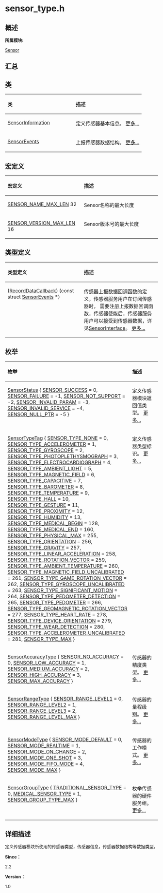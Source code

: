 # sensor\_type.h<a name="ZH-CN_TOPIC_0000001290721040"></a>

## **概述**<a name="section656842705083931"></a>

**所属模块:**

[Sensor](_sensor.md)

## **汇总**<a name="section591134303083931"></a>

## 类<a name="nested-classes"></a>

<a name="table1484434522083931"></a>
<table><thead align="left"><tr id="row827735701083931"><th class="cellrowborder" valign="top" width="50%" id="mcps1.1.3.1.1"><p id="p1386578626083931"><a name="p1386578626083931"></a><a name="p1386578626083931"></a>类</p>
</th>
<th class="cellrowborder" valign="top" width="50%" id="mcps1.1.3.1.2"><p id="p745158041083931"><a name="p745158041083931"></a><a name="p745158041083931"></a>描述</p>
</th>
</tr>
</thead>
<tbody><tr id="row1129397648083931"><td class="cellrowborder" valign="top" width="50%" headers="mcps1.1.3.1.1 "><p id="p346059097083931"><a name="p346059097083931"></a><a name="p346059097083931"></a><a href="_sensor_information.md">SensorInformation</a></p>
</td>
<td class="cellrowborder" valign="top" width="50%" headers="mcps1.1.3.1.2 "><p id="p1195568018083931"><a name="p1195568018083931"></a><a name="p1195568018083931"></a>定义传感器基本信息。 <a href="_sensor_information.md">更多...</a></p>
</td>
</tr>
<tr id="row113106668083931"><td class="cellrowborder" valign="top" width="50%" headers="mcps1.1.3.1.1 "><p id="p423243337083931"><a name="p423243337083931"></a><a name="p423243337083931"></a><a href="_sensor_events.md">SensorEvents</a></p>
</td>
<td class="cellrowborder" valign="top" width="50%" headers="mcps1.1.3.1.2 "><p id="p644027320083931"><a name="p644027320083931"></a><a name="p644027320083931"></a>上报传感器数据结构。 <a href="_sensor_events.md">更多...</a></p>
</td>
</tr>
</tbody>
</table>

## 宏定义<a name="define-members"></a>

<a name="table450872802083931"></a>
<table><thead align="left"><tr id="row1431280741083931"><th class="cellrowborder" valign="top" width="50%" id="mcps1.1.3.1.1"><p id="p1213567397083931"><a name="p1213567397083931"></a><a name="p1213567397083931"></a>宏定义</p>
</th>
<th class="cellrowborder" valign="top" width="50%" id="mcps1.1.3.1.2"><p id="p906840848083931"><a name="p906840848083931"></a><a name="p906840848083931"></a>描述</p>
</th>
</tr>
</thead>
<tbody><tr id="row1399386811083931"><td class="cellrowborder" valign="top" width="50%" headers="mcps1.1.3.1.1 "><p id="p1424880744083931"><a name="p1424880744083931"></a><a name="p1424880744083931"></a><a href="_sensor.md#ga4d85ccd1dc1681bcfc7a779b6c76f3b8">SENSOR_NAME_MAX_LEN</a>   32</p>
</td>
<td class="cellrowborder" valign="top" width="50%" headers="mcps1.1.3.1.2 "><p id="p4881224113516"><a name="p4881224113516"></a><a name="p4881224113516"></a>Sensor名称的最大长度</p>
</td>
</tr>
<tr id="row1637678587083931"><td class="cellrowborder" valign="top" width="50%" headers="mcps1.1.3.1.1 "><p id="p1269002219083931"><a name="p1269002219083931"></a><a name="p1269002219083931"></a><a href="_sensor.md#section452718671414">SENSOR_VERSION_MAX_LEN</a>   16</p>
</td>
<td class="cellrowborder" valign="top" width="50%" headers="mcps1.1.3.1.2 "><p id="p0180194016355"><a name="p0180194016355"></a><a name="p0180194016355"></a>Sensor版本号的最大长度</p>
</td>
</tr>
</tbody>
</table>

## 类型定义<a name="typedef-members"></a>

<a name="table1879276338083931"></a>
<table><thead align="left"><tr id="row1028280272083931"><th class="cellrowborder" valign="top" width="50%" id="mcps1.1.3.1.1"><p id="p1390176782083931"><a name="p1390176782083931"></a><a name="p1390176782083931"></a>类型定义</p>
</th>
<th class="cellrowborder" valign="top" width="50%" id="mcps1.1.3.1.2"><p id="p672209887083931"><a name="p672209887083931"></a><a name="p672209887083931"></a>描述</p>
</th>
</tr>
</thead>
<tbody><tr id="row692681014083931"><td class="cellrowborder" valign="top" width="50%" headers="mcps1.1.3.1.1 "><p id="p1957784334083931"><a name="p1957784334083931"></a><a name="p1957784334083931"></a>(<a href="_sensor.md#ga2e0b32ff63dbdaf778e4d7dd4d6bb932">RecordDataCallback</a>) (const struct <a href="_sensor_events.md">SensorEvents</a> *)</p>
</td>
<td class="cellrowborder" valign="top" width="50%" headers="mcps1.1.3.1.2 "><p id="p495877214083931"><a name="p495877214083931"></a><a name="p495877214083931"></a>传感器上报数据回调函数的定义，传感器服务用户在订阅传感器时， 需要注册上报数据回调函数，传感器使能后，传感器服务用户可以接受到传感器数据，详见<a href="_sensor_interface.md">SensorInterface</a>。 <a href="_sensor.md#ga2e0b32ff63dbdaf778e4d7dd4d6bb932">更多...</a></p>
</td>
</tr>
</tbody>
</table>

## 枚举<a name="enum-members"></a>

<a name="table494679114083931"></a>
<table><thead align="left"><tr id="row1976258685083931"><th class="cellrowborder" valign="top" width="50%" id="mcps1.1.3.1.1"><p id="p2118132322083931"><a name="p2118132322083931"></a><a name="p2118132322083931"></a>枚举</p>
</th>
<th class="cellrowborder" valign="top" width="50%" id="mcps1.1.3.1.2"><p id="p83089850083931"><a name="p83089850083931"></a><a name="p83089850083931"></a>描述</p>
</th>
</tr>
</thead>
<tbody><tr id="row1809062260083931"><td class="cellrowborder" valign="top" width="50%" headers="mcps1.1.3.1.1 "><p id="p2011871743083931"><a name="p2011871743083931"></a><a name="p2011871743083931"></a><a href="_sensor.md#gaa348cf223e558076864814ee88920cec">SensorStatus</a> {   <a href="_sensor.md#ggaa348cf223e558076864814ee88920ceca6fe3474c6df06ef2bd1d3fb84fc57827">SENSOR_SUCCESS</a> = 0, <a href="_sensor.md#ggaa348cf223e558076864814ee88920cecafc02a48cdab506c10ef1c5c66600ae71">SENSOR_FAILURE</a> = -1, <a href="_sensor.md#ggaa348cf223e558076864814ee88920cecacbf62f7bd2738d9be4b81e603c4f3bd5">SENSOR_NOT_SUPPORT</a> = -2, <a href="_sensor.md#ggaa348cf223e558076864814ee88920ceca0728f44385b2cb32a5c01e1370e6f2d7">SENSOR_INVALID_PARAM</a> = -3,   <a href="_sensor.md#ggaa348cf223e558076864814ee88920cecaeb19761a981ab03ce5144ed0b4c7a48c">SENSOR_INVALID_SERVICE</a> = -4, <a href="_sensor.md#p431372085818">SENSOR_NULL_PTR</a> = -5 }</p>
</td>
<td class="cellrowborder" valign="top" width="50%" headers="mcps1.1.3.1.2 "><p id="p794037736083931"><a name="p794037736083931"></a><a name="p794037736083931"></a>定义传感器模块返回值类型。 <a href="_sensor.md#gaa348cf223e558076864814ee88920cec">更多...</a></p>
</td>
</tr>
<tr id="row860621016083931"><td class="cellrowborder" valign="top" width="50%" headers="mcps1.1.3.1.1 "><p id="p394900368083931"><a name="p394900368083931"></a><a name="p394900368083931"></a><a href="_sensor.md#gaea6a2a57db175118e08189b73f8f3da5">SensorTypeTag</a> {   <a href="_sensor.md#ggaea6a2a57db175118e08189b73f8f3da5a3f8e3e31e6a356192f150019309925ee">SENSOR_TYPE_NONE</a> = 0, <a href="_sensor.md#ggaea6a2a57db175118e08189b73f8f3da5abd9779b04292b5e8054485b10fccb99c">SENSOR_TYPE_ACCELEROMETER</a> = 1, <a href="_sensor.md#ggaea6a2a57db175118e08189b73f8f3da5adc01250dcba5642d294f74ba4d115c28">SENSOR_TYPE_GYROSCOPE</a> = 2, <a href="_sensor.md#ggaea6a2a57db175118e08189b73f8f3da5a93f36cca60373938f2410162b16b531e">SENSOR_TYPE_PHOTOPLETHYSMOGRAPH</a> = 3,   <a href="_sensor.md#ggaea6a2a57db175118e08189b73f8f3da5a2d8e52264648743ae154b99eef141607">SENSOR_TYPE_ELECTROCARDIOGRAPH</a> = 4, <a href="_sensor.md#ggaea6a2a57db175118e08189b73f8f3da5a717a301be1664d4cd1ea543ca0653325">SENSOR_TYPE_AMBIENT_LIGHT</a> = 5, <a href="_sensor.md#ggaea6a2a57db175118e08189b73f8f3da5a74438e3f4f1f8cb1e97ccebbd1096fe8">SENSOR_TYPE_MAGNETIC_FIELD</a> = 6, <a href="_sensor.md#ggaea6a2a57db175118e08189b73f8f3da5a3ed11be057d851a8ee1db6d946b0e69b">SENSOR_TYPE_CAPACITIVE</a> = 7,   <a href="_sensor.md#ggaea6a2a57db175118e08189b73f8f3da5ab9ec86561c555fe323e6a45508e20ca8">SENSOR_TYPE_BAROMETER</a> = 8, <a href="_sensor.md#ggaea6a2a57db175118e08189b73f8f3da5a1931d9687ccbd0aac063417fc0d7b4f6">SENSOR_TYPE_TEMPERATURE</a> = 9, <a href="_sensor.md#ggaea6a2a57db175118e08189b73f8f3da5a7a343ec270d2bd5b96b4748fb4300665">SENSOR_TYPE_HALL</a> = 10, <a href="_sensor.md#ggaea6a2a57db175118e08189b73f8f3da5a875d96bbe6c91eb906e47bbda4250dfe">SENSOR_TYPE_GESTURE</a> = 11,   <a href="_sensor.md#ggaea6a2a57db175118e08189b73f8f3da5a47912cab9ef79bbe4eb20538a88ce59c">SENSOR_TYPE_PROXIMITY</a> = 12, <a href="_sensor.md#ggaea6a2a57db175118e08189b73f8f3da5a09fbc658c0f86f34e08513ef355870f5">SENSOR_TYPE_HUMIDITY</a> = 13, <a href="_sensor.md#ggaea6a2a57db175118e08189b73f8f3da5a5e792e48a4eb7b53561af8e511dba943">SENSOR_TYPE_MEDICAL_BEGIN</a> = 128, <a href="_sensor.md#ggaea6a2a57db175118e08189b73f8f3da5ad53330afd8a904e115774ffc04f2e89e">SENSOR_TYPE_MEDICAL_END</a> = 160,   <a href="_sensor.md#ggaea6a2a57db175118e08189b73f8f3da5a618cf39cdc6bac1ffe31ba2ad488ca53">SENSOR_TYPE_PHYSICAL_MAX</a> = 255, <a href="_sensor.md#ggaea6a2a57db175118e08189b73f8f3da5af2ccaca19bdabe513c45c058003ed596">SENSOR_TYPE_ORIENTATION</a> = 256, <a href="_sensor.md#ggaea6a2a57db175118e08189b73f8f3da5ac7d364262029cc21bc865577d5288a1e">SENSOR_TYPE_GRAVITY</a> = 257, <a href="_sensor.md#ggaea6a2a57db175118e08189b73f8f3da5a914a1f090dcc61586318fd4eb4cb1384">SENSOR_TYPE_LINEAR_ACCELERATION</a> = 258,   <a href="_sensor.md#ggaea6a2a57db175118e08189b73f8f3da5ac407aca03c7ce72ea55e52f40477561b">SENSOR_TYPE_ROTATION_VECTOR</a> = 259, <a href="_sensor.md#ggaea6a2a57db175118e08189b73f8f3da5a7d9456395f361833de2ee3ef12a1af2a">SENSOR_TYPE_AMBIENT_TEMPERATURE</a> = 260, <a href="_sensor.md#ggaea6a2a57db175118e08189b73f8f3da5a492db205ab694c3954f4b46fa6a999af">SENSOR_TYPE_MAGNETIC_FIELD_UNCALIBRATED</a> = 261, <a href="_sensor.md#ggaea6a2a57db175118e08189b73f8f3da5af8302206e90774d69fb272ee50e6607b">SENSOR_TYPE_GAME_ROTATION_VECTOR</a> = 262,   <a href="_sensor.md#ggaea6a2a57db175118e08189b73f8f3da5ad123a39ee0525c760755a4b40e5dc638">SENSOR_TYPE_GYROSCOPE_UNCALIBRATED</a> = 263, <a href="_sensor.md#ggaea6a2a57db175118e08189b73f8f3da5a3a4ce3aad51d07a5475c3fb1de90ec80">SENSOR_TYPE_SIGNIFICANT_MOTION</a> = 264, <a href="_sensor.md#ggaea6a2a57db175118e08189b73f8f3da5a443b13dc20beadc7821db8df7682cd58">SENSOR_TYPE_PEDOMETER_DETECTION</a> = 265, <a href="_sensor.md#ggaea6a2a57db175118e08189b73f8f3da5a0cef311260d7668885a937ee1ee8d5d8">SENSOR_TYPE_PEDOMETER</a> = 266,   <a href="_sensor.md#ggaea6a2a57db175118e08189b73f8f3da5a80a8adf73ab45b0eaaeb24fa3c5351f0">SENSOR_TYPE_GEOMAGNETIC_ROTATION_VECTOR</a> = 277, <a href="_sensor.md#ggaea6a2a57db175118e08189b73f8f3da5a4d4febf14d8366d19661d7b1acb5ff91">SENSOR_TYPE_HEART_RATE</a> = 278, <a href="_sensor.md#ggaea6a2a57db175118e08189b73f8f3da5a23a60d20eeedd90de69b27ffa4a764ac">SENSOR_TYPE_DEVICE_ORIENTATION</a> = 279, <a href="_sensor.md#ggaea6a2a57db175118e08189b73f8f3da5a0ca37fde34accc45f3065c635480a718">SENSOR_TYPE_WEAR_DETECTION</a> = 280,   <a href="_sensor.md#ggaea6a2a57db175118e08189b73f8f3da5a730bd9013ab8fea3bbfae66f4c6a6129">SENSOR_TYPE_ACCELEROMETER_UNCALIBRATED</a> = 281, <a href="_sensor.md#p876144152111">SENSOR_TYPE_MAX</a> }</p>
</td>
<td class="cellrowborder" valign="top" width="50%" headers="mcps1.1.3.1.2 "><p id="p1005640818083931"><a name="p1005640818083931"></a><a name="p1005640818083931"></a>定义传感器类型标识。 <a href="_sensor.md#gaea6a2a57db175118e08189b73f8f3da5">更多...</a></p>
</td>
</tr>
<tr id="row386972568083931"><td class="cellrowborder" valign="top" width="50%" headers="mcps1.1.3.1.1 "><p id="p2102910183083931"><a name="p2102910183083931"></a><a name="p2102910183083931"></a><a href="_sensor.md#ga985dcd359f32f3cdfbaecb98f1f436e7">SensorAccuracyType</a> {   <a href="_sensor.md#gga985dcd359f32f3cdfbaecb98f1f436e7a1f1bc8e9ccbc83cb0cb107a795fd85f7">SENSOR_NO_ACCURACY</a> = 0, <a href="_sensor.md#gga985dcd359f32f3cdfbaecb98f1f436e7a6c2ad64f15e8d0ba24f8b573bc0f19ed">SENSOR_LOW_ACCURACY</a> = 1, <a href="_sensor.md#gga985dcd359f32f3cdfbaecb98f1f436e7a9083140f63420c7b109c5ae8f009a8dd">SENSOR_MEDIUM_ACCURACY</a> = 2, <a href="_sensor.md#gga985dcd359f32f3cdfbaecb98f1f436e7a8a8e8f15654a31f9df91bb0561f55574">SENSOR_HIGH_ACCURACY</a> = 3,   <a href="_sensor.md#p945419536162">SENSOR_MAX_ACCURACY</a> }</p>
</td>
<td class="cellrowborder" valign="top" width="50%" headers="mcps1.1.3.1.2 "><p id="p1244881173083931"><a name="p1244881173083931"></a><a name="p1244881173083931"></a>传感器的精度类型。 <a href="_sensor.md#ga985dcd359f32f3cdfbaecb98f1f436e7">更多...</a></p>
</td>
</tr>
<tr id="row46480557083931"><td class="cellrowborder" valign="top" width="50%" headers="mcps1.1.3.1.1 "><p id="p337550218083931"><a name="p337550218083931"></a><a name="p337550218083931"></a><a href="_sensor.md#ga4b389f271110480ce20fcc0763cf6d20">SensorRangeType</a> { <a href="_sensor.md#gga4b389f271110480ce20fcc0763cf6d20a8b81d07987b7a203ef04579c60c07986">SENSOR_RANGE_LEVEL1</a> = 0, <a href="_sensor.md#gga4b389f271110480ce20fcc0763cf6d20a39dd36b72a88ef8bdccdddc9225e21a1">SENSOR_RANGE_LEVEL2</a> = 1, <a href="_sensor.md#gga4b389f271110480ce20fcc0763cf6d20a7fee94e695411165b4e1f7b75ce5d52e">SENSOR_RANGE_LEVEL3</a> = 2, <a href="_sensor.md#p165901247205">SENSOR_RANGE_LEVEL_MAX</a> }</p>
</td>
<td class="cellrowborder" valign="top" width="50%" headers="mcps1.1.3.1.2 "><p id="p1590154178083931"><a name="p1590154178083931"></a><a name="p1590154178083931"></a>传感器的量程级别。 <a href="_sensor.md#ga4b389f271110480ce20fcc0763cf6d20">更多...</a></p>
</td>
</tr>
<tr id="row1213112609083931"><td class="cellrowborder" valign="top" width="50%" headers="mcps1.1.3.1.1 "><p id="p1703625691083931"><a name="p1703625691083931"></a><a name="p1703625691083931"></a><a href="_sensor.md#ga066f4ffeb31a1f4cb3ed357736e0afab">SensorModeType</a> {   <a href="_sensor.md#gga066f4ffeb31a1f4cb3ed357736e0afabae36be092f02cd01eb5bf1c8ae23af73d">SENSOR_MODE_DEFAULT</a> = 0, <a href="_sensor.md#gga066f4ffeb31a1f4cb3ed357736e0afaba5db5e8c1a702aca7ecc751532ecfa69d">SENSOR_MODE_REALTIME</a> = 1, <a href="_sensor.md#gga066f4ffeb31a1f4cb3ed357736e0afaba9d264027423bdee89167c3c8f4c71322">SENSOR_MODE_ON_CHANGE</a> = 2, <a href="_sensor.md#gga066f4ffeb31a1f4cb3ed357736e0afabac0967e6c4ef5004fda5f26f061fec6ee">SENSOR_MODE_ONE_SHOT</a> = 3,   <a href="_sensor.md#gga066f4ffeb31a1f4cb3ed357736e0afaba3f4f9b49ae7fe1fb89cd3bff398c7f0f">SENSOR_MODE_FIFO_MODE</a> = 4, <a href="_sensor.md#p4932820101810">SENSOR_MODE_MAX</a> }</p>
</td>
<td class="cellrowborder" valign="top" width="50%" headers="mcps1.1.3.1.2 "><p id="p1310202531083931"><a name="p1310202531083931"></a><a name="p1310202531083931"></a>传感器的工作模式。 <a href="_sensor.md#ga066f4ffeb31a1f4cb3ed357736e0afab">更多...</a></p>
</td>
</tr>
<tr id="row788711411083931"><td class="cellrowborder" valign="top" width="50%" headers="mcps1.1.3.1.1 "><p id="p337932517083931"><a name="p337932517083931"></a><a name="p337932517083931"></a><a href="_sensor.md#ga588325c4c22f56d09cda6e54df0d9a6c">SensorGroupType</a> { <a href="_sensor.md#gga588325c4c22f56d09cda6e54df0d9a6ca8cc091715416b86fd2eff0a875a76c64">TRADITIONAL_SENSOR_TYPE</a> = 0, <a href="_sensor.md#gga588325c4c22f56d09cda6e54df0d9a6cab8f846ffbc84b2a2275a88707f350a47">MEDICAL_SENSOR_TYPE</a> = 1, <a href="_sensor.md#gga588325c4c22f56d09cda6e54df0d9a6cafdec26032d6c10626eb07a0812fe1d94">SENSOR_GROUP_TYPE_MAX</a> }</p>
</td>
<td class="cellrowborder" valign="top" width="50%" headers="mcps1.1.3.1.2 "><p id="p635805879083931"><a name="p635805879083931"></a><a name="p635805879083931"></a>枚举传感器的硬件服务组。 <a href="_sensor.md#ga588325c4c22f56d09cda6e54df0d9a6c">更多...</a></p>
</td>
</tr>
</tbody>
</table>

## **详细描述**<a name="section750162758083931"></a>

定义传感器模块所使用的传感器类型，传感器信息，传感器数据结构等数据类型。

**Since：**

2.2

**Version：**

1.0

